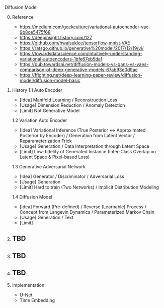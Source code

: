 Diffusion Model

0. Reference
   - https://medium.com/geekculture/variational-autoencoder-vae-9b8ce5475f68 
   - https://deepinsight.tistory.com/127
   - https://github.com/hwalsuklee/tensorflow-mnist-VAE
   - https://ratsgo.github.io/generative%20model/2017/12/19/vi/
   - https://towardsdatascience.com/intuitively-understanding-variational-autoencoders-1bfe67eb5daf
   - https://pub.towardsai.net/diffusion-models-vs-gans-vs-vaes-comparison-of-deep-generative-models-67ab93e0d9ae
   - https://ffighting.net/deep-learning-paper-review/diffusion-model/diffusion-model-basic

1. History
   1.1 Auto Encoder
      - [Idea] Manifold Learning / Reconstruction Loss
      - [Usage] Dimension Reduction / Anomaly Detection
      - [Limit] Not Generative Model
     
   1.2 Variation Auto Encoder
      - [Idea] Variational Inference (True Posterior <-> Approximated Posterior by Encoder) / Generation from Latent Vector / Reparameterization Trick
      - [Usage] Generation / Data Interpretation through Latent Space
      - [Limit] Low-fidelity of Generated Instance (Inter-Class Overlap on Latent Space & Pixel-based Loss)
     
   1.3 Generative Adversarial Network
      - [Idea] Generator / Discriminator / Adversarial Loss
      - [Usage] Generation
      - [Limit] Hard to train (Two Networks) / Implicit Distribution Modeling
        
   1.4 Diffusion Model
      - [Idea] Forward (Pre-defined) / Reverse (Learnable) Process / Concept from Langevin Dynamics / Parameterized Markov Chain
      - [Usage] Generation / Text
      - [Limit] 
   
2. TBD
   - 

3. TBD
   -

4. TBD
   - 

5. Implementation
   - U-Net
   - Time Embedding
